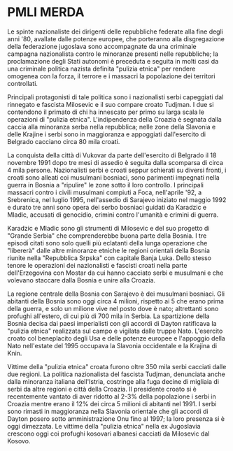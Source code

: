 # PMLI MERDA

Le spinte nazionaliste dei dirigenti delle repubbliche federate alla fine degli anni '80, avallate dalle potenze europee, che porteranno alla disgregazione della federazione jugoslava sono accompagnate da una criminale campagna nazionalista contro le minoranze presenti nelle repubbliche; la proclamazione degli Stati autonomi è preceduta e seguita in molti casi da una criminale politica nazista definita "pulizia etnica" per rendere omogenea con la forza, il terrore e i massacri la popolazione dei territori controllati.

Principali protagonisti di tale politica sono i nazionalisti serbi capeggiati dal rinnegato e fascista Milosevic e il suo compare croato Tudjman. I due si contendono il primato di chi ha innescato per primo su larga scala le operazioni di "pulizia etnica". L'indipendenza della Croazia è segnata dalla caccia alla minoranza serba nella repubblica; nelle zone della Slavonia e delle Krajine i serbi sono in maggioranza e appoggiati dall'esercito di Belgrado cacciano circa 80 mila croati. 

La conquista della città di Vukovar da parte dell'esercito di Belgrado il 18 novembre 1991 dopo tre mesi di assedio è seguita dalla scomparsa di circa 4 mila persone. Nazionalisti serbi e croati seppur schierati su diversi fronti, i croati sono alleati coi musulmani bosniaci, sono parimenti impegnati nella guerra in Bosnia a "ripulire" le zone sotto il loro controllo. I principali massacri contro i civili musulmani compiuti a Foca, nell'aprile '92, a Srebrenica, nel luglio 1995, nell'assedio di Sarajevo iniziato nel maggio 1992 e durato tre anni sono opera dei serbo bosniaci guidati da Karadzic e Mladic, accusati di genocidio, crimini contro l'umanità e crimini di guerra.

Karadzic e Mladic sono gli strumenti di Milosevic e del suo progetto di "Grande Serbia" che comprenderebbe buona parte della Bosnia. I tre episodi citati sono solo quelli più eclatanti della lunga operazione che "libererà" dalle altre minoranze etniche le regioni orientali della Bosnia riunite nella "Repubblica Srpska" con capitale Banja Luka. Dello stesso tenore le operazioni dei nazionalisti e fascisti croati nella parte dell'Erzegovina con Mostar da cui hanno cacciato serbi e musulmani e che volevano staccare dalla Bosnia e unire alla Croazia.

La regione centrale della Bosnia con Sarajevo è dei musulmani bosniaci. Gli abitanti della Bosnia sono oggi circa 4 milioni, rispetto ai 5 che erano prima della guerra, e solo un milione vive nel posto dove è nato; altrettanti sono profughi all'estero, di cui più di 700 mila in Serbia. La spartizione della Bosnia decisa dai paesi imperialisti con gli accordi di Dayton ratificava la "pulizia etnica" realizzata sul campo e vigilata dalle truppe Nato. L'esercito croato col beneplacito degli Usa e delle potenze europee e l'appoggio della Nato nell'estate del 1995 occupava la Slavonia occidentale e la Krajina di Knin.

Vittime della "pulizia etnica" croata furono oltre 350 mila serbi cacciati dalle due regioni. La politica nazionalista del fascista Tudjman, denunciata anche dalla minoranza italiana dell'Istria, costringe alla fuga decine di migliaia di serbi da altre regioni e città della Croazia. Il presidente croato si è recentemente vantato di aver ridotto al 2-3% della popolazione i serbi in Croazia mentre erano il 12% dei circa 5 milioni di abitanti nel 1991. I serbi sono rimasti in maggioranza nella Slavonia orientale che gli accordi di Dayton posero sotto amministrazione Onu fino al 1997; la loro presenza si è oggi dimezzata. Le vittime della "pulizia etnica" nella ex Jugoslavia crescono oggi coi profughi kosovari albanesi cacciati da Milosevic dal Kosovo.
